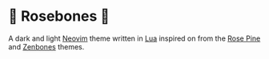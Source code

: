 # 🌹 Rosebones 🦴

A dark and light [Neovim](https://github.com/neovim/neovim) theme written in
[Lua](https://www.lua.org) inspired on from the [Rose Pine](https://github.com/rose-pine/neovim)
and [Zenbones](https://github.com/mcchrish/zenbones.nvim) themes.
